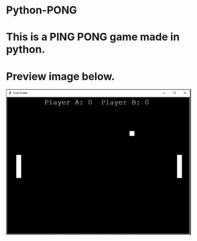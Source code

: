 # Python-PONG
# This is a PING PONG game made in python.
# Preview image below.
![alt text](./PythonPONG/PythonPONG.png)
